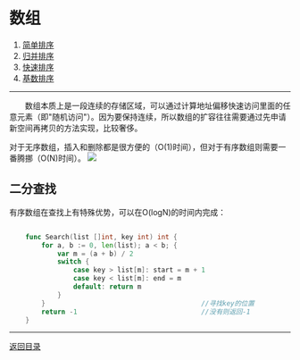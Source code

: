 # 数组
 1. [简单排序](01-A.md)
 2. [归并排序](01-B.md)
 3. [快速排序](01-C.md)
 4. [基数排序](01-D.md)

___
　　数组本质上是一段连续的存储区域，可以通过计算地址偏移快速访问里面的任意元素（即"随机访问"）。因为要保持连续，所以数组的扩容往往需要通过先申请新空间再拷贝的方法实现，比较奢侈。

对于无序数组，插入和删除都是很方便的（O(1)时间），但对于有序数组则需要一番腾挪（O(N)时间）。
![](../images/Array.png)

## 二分查找
有序数组在查找上有特殊优势，可以在O(logN)的时间内完成：
```go

	func Search(list []int, key int) int {
		for a, b := 0, len(list); a < b; {
			var m = (a + b) / 2
			switch {
				case key > list[m]: start = m + 1
				case key < list[m]: end = m
				default: return m			
			}
		}										//寻找key的位置
		return -1								//没有则返回-1
	}
```

---
[返回目录](../index.md)
